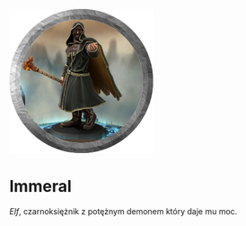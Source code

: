<p><img src="media/immeral.png"></img></p>

# Immeral

*Elf*, czarnoksiężnik z potężnym demonem który daje mu moc.

